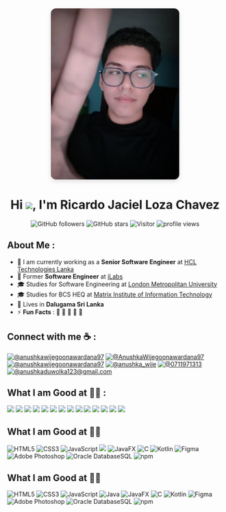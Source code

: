<div align="center">
  <img src="./I_am.jpg" alt="I am Ricardo" width="300" style="border-radius:12px; box-shadow:0 4px 12px rgba(0,0,0,0.12);" />
</div>

<h1 align="center">
  Hi <img src="https://media.giphy.com/media/hvRJCLFzcasrR4ia7z/giphy.gif" width="35">, I'm Ricardo Jaciel Loza Chavez
</h1>

<p align="center">
  <img alt="GitHub followers" src="https://img.shields.io/github/followers/AnushkaWijegoonawardana97?style=social" />
  <img alt="GitHub stars" src="https://img.shields.io/github/stars/AnushkaWijegoonawardana97?style=social" />
  <img alt="Visitor" src="https://visitor-badge.laobi.icu/badge?page_id=AnushkaWijegoonawardana97.repoName" />
  <img alt="profile views" src="https://komarev.com/ghpvc/?username=AnushkaWijegoonawardana97" />
</p>

## About Me :

- 🏢 I am currently working as a **Senior Software Engineer** at [HCL Technologies Lanka](https://hclsrilanka.com/contact-us/)
- 🏢 Former **Software Engineer** at [iLabs](https://www.ilabs.lk/)
- 🎓 Studies for Software Engineering at [London Metropolitan University](https://www.londonmet.ac.uk/)
- 🎓 Studies for BCS HEQ at [Matrix Institute of Information Technology](http://www.matrix-edu.com/)
- 🏡 Lives in **Dalugama Sri Lanka**
- ⚡ **Fun Facts** : 🍕 🏉 🏏 🎥 🚞

## Connect with me ☕ :

[![@anushkawijegoonawardana97](https://img.icons8.com/fluency/48/000000/instagram-new.png)](https://www.instagram.com/anushkawijegoonawardana97/)
[![@AnushkaWijegoonawardana97](https://img.icons8.com/fluency/48/000000/facebook.png)](https://www.facebook.com/AnushkaWijegoonawardana97)
[![@anushkawijegoonawardana97](https://img.icons8.com/fluency/48/000000/linkedin.png)](https://www.linkedin.com/in/anushkawijegoonawardana97/)
[![@anushka_wije](https://img.icons8.com/fluency/48/000000/twitter-squared.png)](https://twitter.com/anushka_wije)
[![@0711971313](https://img.icons8.com/fluency/48/000000/phone-disconnected.png)](tel:0711971313)
[![@anushkaduwolka123@gmail.com](https://img.icons8.com/fluency/48/000000/apple-mail.png)](mailto:anushkaduwolka123@gmail.com)

## What I am Good at 🧑‍💻 :

<img src="https://img.icons8.com/color/48/000000/html-5--v1.png"/> <img src="https://img.icons8.com/color/48/000000/css3.png"/> <img src="https://img.icons8.com/color/48/000000/sass.png"/> <img src="https://img.icons8.com/color/48/000000/javascript--v1.png"/> <img src="https://img.icons8.com/office/48/000000/react.png"/> <img src="https://img.icons8.com/color/48/000000/nextjs.png"/>
<img src="https://img.icons8.com/color/48/000000/java-coffee-cup-logo--v1.png"/> <img src="https://img.icons8.com/officel/48/000000/php-logo.png"/> <img src="https://img.icons8.com/fluency/48/000000/laravel.png"/> <img src="https://img.icons8.com/fluency/48/000000/wordpress.png"/>
<img src="https://img.icons8.com/color/48/000000/mysql-logo.png"/> <img src="https://img.icons8.com/color/48/000000/mongodb.png"/> <img src="https://img.icons8.com/color/48/000000/firebase.png"/>
<img src="https://img.icons8.com/color/48/000000/npm.png"/>

## What I am Good at 🧑‍💻

<img src="https://img.icons8.com/color/48/000000/html-5--v1.png" alt="HTML5" title="HTML5"/> <img src="https://img.icons8.com/color/48/000000/css3.png" alt="CSS3" title="CSS3"/> <img src="https://img.icons8.com/color/48/000000/javascript--v1.png" alt="JavaScript" title="JavaScript"/> 
<img src="https://img.icons8.com/color/48/000000/java-coffee-cup-logo--v1.png"/>
<img src="./ce1676d4-fbd6-4fa1-b892-142b46e268d5.png" alt="JavaFX" title="JavaFX"/> <img src="https://img.icons8.com/color/48/000000/c-programming.png" alt="C" title="C (C Programming)"/> <img src="https://img.icons8.com/color/48/000000/kotlin.png" alt="Kotlin" title="Kotlin"/>
<img src="https://img.icons8.com/fluency/48/000000/figma.png" alt="Figma" title="Figma"/> <img src="https://img.icons8.com/color/48/000000/adobe-photoshop.png" alt="Adobe Photoshop" title="Adobe Photoshop"/>
<img src="https://img.icons8.com/color/48/000000/oracle-logo.png" alt="Oracle DatabaseSQL" title="Oracle DatabaseSQL"/> <img src="https://img.icons8.com/color/48/000000/npm.png" alt="npm" title="npm"/>
## What I am Good at 🧑‍💻

<img src="https://img.icons8.com/color/48/000000/html-5--v1.png" alt="HTML5" title="HTML5"/> 
<img src="https://img.icons8.com/color/48/000000/css3.png" alt="CSS3" title="CSS3"/> 
<img src="https://img.icons8.com/color/48/000000/javascript--v1.png" alt="JavaScript" title="JavaScript"/> 
<img src="https://img.icons8.com/color/48/000000/java-coffee-cup-logo--v1.png" alt="Java" title="Java"/>
<!-- JavaFX (embebido) -->
<img src="data:image/png;base64,..." alt="JavaFX" title="JavaFX"/> 
<img src="https://img.icons8.com/color/48/000000/c-programming.png" alt="C" title="C (C Programming)"/> 
<img src="https://img.icons8.com/color/48/000000/kotlin.png" alt="Kotlin" title="Kotlin"/>
<img src="https://img.icons8.com/fluency/48/000000/figma.png" alt="Figma" title="Figma"/> 
<img src="https://img.icons8.com/color/48/000000/adobe-photoshop.png" alt="Adobe Photoshop" title="Adobe Photoshop"/>
<!-- Oracle Database (embebido) -->
<img src="data:image/png;base64,..." alt="Oracle DatabaseSQL" title="Oracle DatabaseSQL"/> 
<img src="https://img.icons8.com/color/48/000000/npm.png" alt="npm" title="npm"/>




